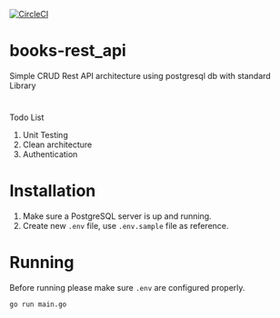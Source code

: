 [![CircleCI](https://circleci.com/gh/edhoguntur/books-rest_api.svg?style=svg)](https://circleci.com/gh/edhoguntur/books-rest_api)

# books-rest_api
Simple CRUD Rest API architecture using postgresql db with standard Library 
#
Todo List
1. Unit Testing
2. Clean architecture
3. Authentication

# Installation
1. Make sure a PostgreSQL server is up and running.
2. Create new `.env` file, use `.env.sample` file as reference.


# Running
Before running please make sure `.env` are configured properly.

``` go run main.go ```
